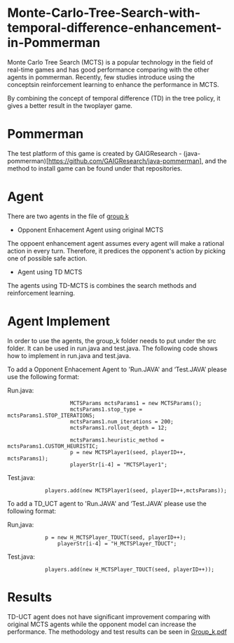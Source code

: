 # Monte-Carlo-Tree-Search-with-temporal-difference-enhancement-in-Pommerman

Monte Carlo Tree Search (MCTS) is a popular technology in the field of real-time games and has good performance comparing with the other agents in
pommerman. Recently, few studies introduce using the conceptsin reinforcement learning to enhance the performance in MCTS. 

By combining the concept of temporal difference (TD) in the tree policy, it gives a better result in the twoplayer game. 


# Pommerman

The test platform of this game is created by GAIGResearch - (java-pommerman)[https://github.com/GAIGResearch/java-pommerman], and the method to install game can be found under that repositories.


# Agent

There are two agents in the file of [group k](https://github.com/rovenr12/Monte-Carlo-Tree-Search-with-temporal-difference-enhancement-in-Pommerman/tree/master/src/GroupK)

- Opponent Enhacement Agent using original MCTS

The oppoent enhancement agent assumes every agent will make a rational action in every turn. Therefore, it predices the opponent's action by picking one of possible safe action.


- Agent using TD MCTS

The agents using TD-MCTS is combines the search methods and reinforcement learning.

# Agent Implement

In order to use the agents, the group_k folder needs to put under the src folder. It can be used in run.java and test.java.
The following code shows how to implement in run.java and test.java.

To add a Opponent Enhacement Agent to 'Run.JAVA' and ‘Test.JAVA’ please use the following format:

Run.java:

                        MCTSParams mctsParams1 = new MCTSParams();
                        mctsParams1.stop_type = mctsParams1.STOP_ITERATIONS;
                        mctsParams1.num_iterations = 200;
                        mctsParams1.rollout_depth = 12;

                        mctsParams1.heuristic_method = mctsParams1.CUSTOM_HEURISTIC;
                        p = new MCTSPlayer1(seed, playerID++, mctsParams1);
                        playerStr[i-4] = "MCTSPlayer1";
                        

Test.java:

	       		players.add(new MCTSPlayer1(seed, playerID++,mctsParams));

To add a TD_UCT agent to 'Run.JAVA' and ‘Test.JAVA’ please use the following format:

Run,java:

	       		p = new H_MCTSPlayer_TDUCT(seed, playerID++);
               		playerStr[i-4] = "H_MCTSPlayer_TDUCT";
Test.java:

	       		players.add(new H_MCTSPlayer_TDUCT(seed, playerID++));

# Results

TD-UCT agent does not have significant improvement comparing with original MCTS agents while the opponent model can increase the performance.
The methodology and test results can be seen in [Group_k.pdf](https://github.com/rovenr12/Monte-Carlo-Tree-Search-with-temporal-difference-enhancement-in-Pommerman/blob/master/GroupK_Report.pdf)
